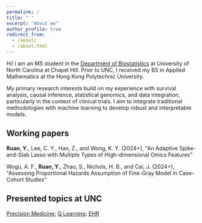 ```yaml
---
permalink: /
title: " "
excerpt: "About me"
author_profile: true
redirect_from: 
  - /about/
  - /about.html
---
```


Hi! I am an MS student in the [Department of Biostatistics](https://sph.unc.edu/bios/biostatistics/) at University of North Carolina at Chapel Hill. Prior to UNC, I received my BS in Applied Mathematics at the Hong Kong Polytechnic University.

My primary research interests build on my experience with survival analysis, causal inference, statistical genomics, and data integration, particularly in the context of clinical trials. I aim to integrate traditional methodologies with machine learning to develop robust and interpretable models.



## Working papers

**Ruan, Y.**, Lee, C. Y., Han, Z., and Wong, K. Y. (2024+), "An Adaptive Spike-and-Slab Lasso with Multiple Types of High-dimensional Omics Features"


Wogu, A. F., **Ruan, Y.**, Zhao, S., Nichols, H. B., and Cai, J. (2024+), "Assessing Proportional Hazards Assumption of Fine-Gray Model in Case-Cohort Studies"




## Presented topics at UNC

[Precision Medicine](/files/PHAIR_Precision_Medicine.pdf); [Q Learning](/files/PHAIR_Intro_Q_Learning.pdf); [EHR](/files/PHAIR_Intro_EHR.pdf)

 
